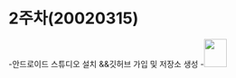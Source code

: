 # 2주차(20020315)
-안드로이드 스튜디오 설치 &&깃허브 가입 및 저장소 생성
-<img width="40" height="50" src="./png/2주차과제.png"></img>

